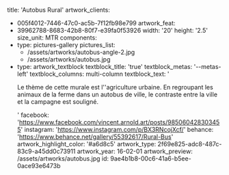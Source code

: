 title: 'Autobus Rural'
artwork_clients:
  - 005f4012-7446-47c0-ac5b-7f12fb98e799
artwork_feat:
  - 39962788-8683-42b8-80f7-e39fa0f53926
width: '20'
height: '2.5'
size_unit: MTR
components:
  -
    type: pictures-gallery
    pictures_list:
      - /assets/artworks/autobus-angle-2.jpg
      - /assets/artworks/autobus.jpg
  -
    type: artwork_textblock
    textblock_title: 'true'
    textblock_metas: '--metas-left'
    textblock_columns: multi-column
    textblock_text: '<p>Le thème de cette murale est l''agriculture urbaine. En regroupant les animaux de la ferme dans un autobus de ville, le contraste entre la ville et la campagne est souligné.</p>'
facebook: 'https://www.facebook.com/vincent.arnold.art/posts/985060428303455'
instagram: 'https://www.instagram.com/p/BX3RNcojXcf/'
behance: 'https://www.behance.net/gallery/55392617/Rural-Bus'
artwork_highlight_color: '#a6d8c5'
artwork_type: 2f69e825-adc8-487c-83c9-a45dd0c73911
artwork_year: 16-02-01
artwork_preview: /assets/artworks/autobus.jpg
id: 9ae4b1b8-00c6-41a6-b5ee-0ace93e6473b
